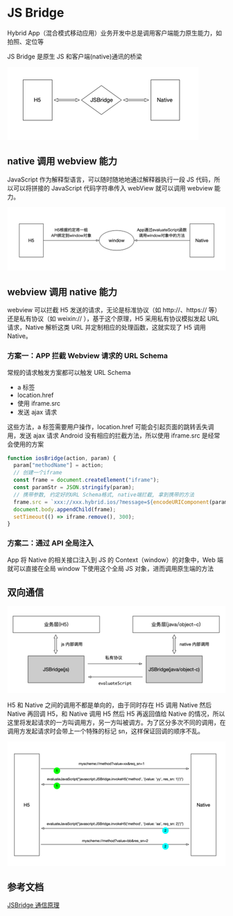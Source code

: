 # JS Bridge

Hybrid App（混合模式移动应用）业务开发中总是调用客户端能力原生能力，如拍照、定位等

JS Bridge 是原生 JS 和客户端(native)通讯的桥梁

![JS Bridge](../../assets/images/js/js-bridge.png)

## native 调用 webview 能力

JavaScript 作为解释型语言，可以随时随地地通过解释器执行一段 JS 代码，所以可以将拼接的 JavaScript 代码字符串传入 webView 就可以调用 webview 能力。

![JS Bridge](../../assets/images/js/js-bridge-call-webview.png)

## webview 调用 native 能力

webview 可以拦截 H5 发送的请求，无论是标准协议（如 http://、https:// 等）还是私有协议（如 weixin:// ），基于这个原理，H5 采用私有协议模拟发起 URL 请求，Native 解析这类 URL 并定制相应的处理函数，这就实现了 H5 调用 Native。

### 方案一：APP 拦截 Webview 请求的 URL Schema

常规的请求触发方案都可以触发 URL Schema

- a 标签
- location.href
- 使用 iframe.src
- 发送 ajax 请求

这些方法，a 标签需要用户操作，location.href 可能会引起页面的跳转丢失调用，发送 ajax 请求 Android 没有相应的拦截方法，所以使用 iframe.src 是经常会使用的方案

```js
function iosBridge(action, param) {
  param["methodName"] = action;
  // 创建一个iframe
  const frame = document.createElement("iframe");
  const paramStr = JSON.stringify(param);
  // 携带参数, 约定好的URL Schema格式, native端拦截, 拿到携带的方法
  frame.src = `xxx://xxx.hybrid.ios/?message=${encodeURIComponent(paramStr)}`;
  document.body.appendChild(frame);
  setTimeout(() => iframe.remove(), 300);
}
```

### 方案二：通过 API 全局注入

App 将 Native 的相关接口注入到 JS 的 Context（window）的对象中，Web 端就可以直接在全局 window 下使用这个全局 JS 对象，进而调用原生端的方法

## 双向通信

![JS Bridge](../../assets/images/js/js-brdige-call.png)

H5 和 Native 之间的调用不都是单向的，由于同时存在 H5 调用 Native 然后 Native 再回调 H5，和 Native 调用 H5 然后 H5 再返回值给 Native 的情况，所以这里将发起请求的一方叫调用方，另一方叫被调方。为了区分多次不同的调用，在调用方发起请求时会带上一个特殊的标记 sn，这样保证回调的顺序不乱。

![JS Bridge](../../assets/images/js/js-bridge-call-sn.png)

## 参考文档

[JSBridge 通信原理](https://sevody.github.io/2019/11/10/jsbridge-mechanisms/)
